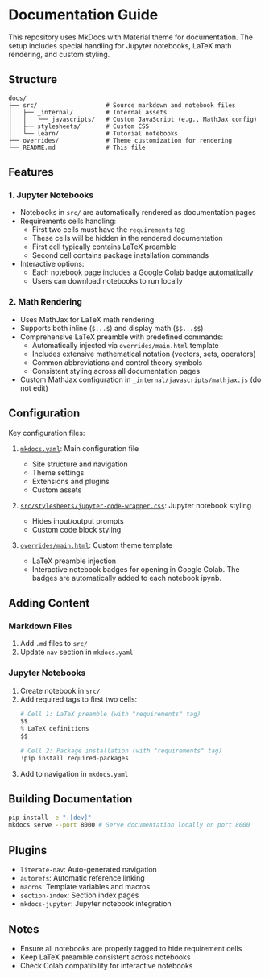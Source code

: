 
# Documentation Guide

This repository uses MkDocs with Material theme for documentation. The setup includes special handling for Jupyter notebooks, LaTeX math rendering, and custom styling.

## Structure

```
docs/
├── src/                   # Source markdown and notebook files
│   ├── _internal/         # Internal assets
│   │   └── javascripts/   # Custom JavaScript (e.g., MathJax config)
│   ├── stylesheets/       # Custom CSS
│   └── learn/             # Tutorial notebooks
├── overrides/             # Theme customization for rendering
└── README.md              # This file
```

## Features

### 1. Jupyter Notebooks
- Notebooks in `src/` are automatically rendered as documentation pages
- Requirements cells handling:
  - First two cells must have the `requirements` tag
  - These cells will be hidden in the rendered documentation
  - First cell typically contains LaTeX preamble
  - Second cell contains package installation commands
- Interactive options:
  - Each notebook page includes a Google Colab badge automatically
  - Users can download notebooks to run locally

### 2. Math Rendering
- Uses MathJax for LaTeX math rendering
- Supports both inline (`$...$`) and display math (`$$...$$`)
- Comprehensive LaTeX preamble with predefined commands:
  - Automatically injected via `overrides/main.html` template
  - Includes extensive mathematical notation (vectors, sets, operators)
  - Common abbreviations and control theory symbols
  - Consistent styling across all documentation pages
- Custom MathJax configuration in `_internal/javascripts/mathjax.js` (do not edit)

## Configuration

Key configuration files:

1. [`mkdocs.yaml`](../mkdocs.yaml): Main configuration file
   - Site structure and navigation
   - Theme settings
   - Extensions and plugins
   - Custom assets

2. [`src/stylesheets/jupyter-code-wrapper.css`](./src/stylesheets/jupyter-code-wrapper.css): Jupyter notebook styling
   - Hides input/output prompts
   - Custom code block styling

3. [`overrides/main.html`](./overrides/main.html): Custom theme template
   - LaTeX preamble injection
   - Interactive notebook badges for opening in Google Colab. The badges are automatically added to each notebook ipynb.

## Adding Content

### Markdown Files
1. Add `.md` files to `src/`
2. Update `nav` section in `mkdocs.yaml`

### Jupyter Notebooks
1. Create notebook in `src/`
2. Add required tags to first two cells:
   ```python
   # Cell 1: LaTeX preamble (with "requirements" tag)
   $$
   % LaTeX definitions
   $$

   # Cell 2: Package installation (with "requirements" tag)
   !pip install required-packages
   ```
3. Add to navigation in `mkdocs.yaml`

## Building Documentation

```bash
pip install -e ".[dev]"
mkdocs serve --port 8000 # Serve documentation locally on port 8000
```

## Plugins

- `literate-nav`: Auto-generated navigation
- `autorefs`: Automatic reference linking
- `macros`: Template variables and macros
- `section-index`: Section index pages
- `mkdocs-jupyter`: Jupyter notebook integration

## Notes

- Ensure all notebooks are properly tagged to hide requirement cells
- Keep LaTeX preamble consistent across notebooks
- Check Colab compatibility for interactive notebooks
